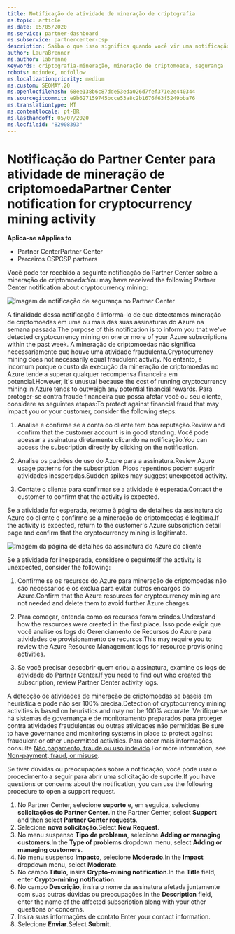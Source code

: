 ```yaml
---
title: Notificação de atividade de mineração de criptografia
ms.topic: article
ms.date: 05/05/2020
ms.service: partner-dashboard
ms.subservice: partnercenter-csp
description: Saiba o que isso significa quando você vir uma notificação sobre potencial mineração de criptomoeda (ou mineração de criptografia) em uma ou mais de suas assinaturas do Azure.
author: LauraBrenner
ms.author: labrenne
Keywords: criptografia-mineração, mineração de criptomoeda, segurança
robots: noindex, nofollow
ms.localizationpriority: medium
ms.custom: SEOMAY.20
ms.openlocfilehash: 68ee138b6c87dde53eda026d7fef371e2e440344
ms.sourcegitcommit: e9b627159745bcce53a8c2b1676f63f5249bba76
ms.translationtype: MT
ms.contentlocale: pt-BR
ms.lasthandoff: 05/07/2020
ms.locfileid: "82908393"
---
```

# <a name="partner-center-notification-for-cryptocurrency-mining-activity"></a><span data-ttu-id="ece63-104">Notificação do Partner Center para atividade de mineração de criptomoeda</span><span class="sxs-lookup"><span data-stu-id="ece63-104">Partner Center notification for cryptocurrency mining activity</span></span>

<span data-ttu-id="ece63-105">**Aplica-se a**</span><span class="sxs-lookup"><span data-stu-id="ece63-105">**Applies to**</span></span>

-  <span data-ttu-id="ece63-106">Partner Center</span><span class="sxs-lookup"><span data-stu-id="ece63-106">Partner Center</span></span>
-  <span data-ttu-id="ece63-107">Parceiros CSP</span><span class="sxs-lookup"><span data-stu-id="ece63-107">CSP partners</span></span>

<span data-ttu-id="ece63-108">Você pode ter recebido a seguinte notificação do Partner Center sobre a mineração de criptomoeda:</span><span class="sxs-lookup"><span data-stu-id="ece63-108">You may have received the following Partner Center notification about cryptocurrency mining:</span></span>
 
![Imagem de notificação de segurança no Partner Center](images/crypto1.png)

<span data-ttu-id="ece63-110">A finalidade dessa notificação é informá-lo de que detectamos mineração de criptomoedas em uma ou mais das suas assinaturas do Azure na semana passada.</span><span class="sxs-lookup"><span data-stu-id="ece63-110">The purpose of this notification is to inform you that we've detected cryptocurrency mining on one or more of your Azure subscriptions within the past week.</span></span> <span data-ttu-id="ece63-111">A mineração de criptomoedas não significa necessariamente que houve uma atividade fraudulenta.</span><span class="sxs-lookup"><span data-stu-id="ece63-111">Cryptocurrency mining does not necessarily equal fraudulent activity.</span></span> <span data-ttu-id="ece63-112">No entanto, é incomum porque o custo da execução da mineração de criptomoedas no Azure tende a superar qualquer recompensa financeira em potencial.</span><span class="sxs-lookup"><span data-stu-id="ece63-112">However, it's unusual because the cost of running cryptocurrency mining in Azure tends to outweigh any potential financial rewards.</span></span> <span data-ttu-id="ece63-113">Para proteger-se contra fraude financeira que possa afetar você ou seu cliente, considere as seguintes etapas:</span><span class="sxs-lookup"><span data-stu-id="ece63-113">To protect against financial fraud that may impact you or your customer, consider the following steps:</span></span>

1.  <span data-ttu-id="ece63-114">Analise e confirme se a conta do cliente tem boa reputação.</span><span class="sxs-lookup"><span data-stu-id="ece63-114">Review and confirm that the customer account is in good standing.</span></span> <span data-ttu-id="ece63-115">Você pode acessar a assinatura diretamente clicando na notificação.</span><span class="sxs-lookup"><span data-stu-id="ece63-115">You can access the subscription directly by clicking on the notification.</span></span>

2.  <span data-ttu-id="ece63-116">Analise os padrões de uso do Azure para a assinatura.</span><span class="sxs-lookup"><span data-stu-id="ece63-116">Review Azure usage patterns for the subscription.</span></span> <span data-ttu-id="ece63-117">Picos repentinos podem sugerir atividades inesperadas.</span><span class="sxs-lookup"><span data-stu-id="ece63-117">Sudden spikes may suggest unexpected activity.</span></span>

3.  <span data-ttu-id="ece63-118">Contate o cliente para confirmar se a atividade é esperada.</span><span class="sxs-lookup"><span data-stu-id="ece63-118">Contact the customer to confirm that the activity is expected.</span></span>

<span data-ttu-id="ece63-119">Se a atividade for esperada, retorne à página de detalhes da assinatura do Azure do cliente e confirme se a mineração de criptomoedas é legítima.</span><span class="sxs-lookup"><span data-stu-id="ece63-119">If the activity is expected, return to the customer's Azure subscription detail page and confirm that the cryptocurrency mining is legitimate.</span></span> 


![Imagem da página de detalhes da assinatura do Azure do cliente](images/crypto2.png)

<span data-ttu-id="ece63-121">Se a atividade for inesperada, considere o seguinte:</span><span class="sxs-lookup"><span data-stu-id="ece63-121">If the activity is unexpected, consider the following:</span></span>

1.  <span data-ttu-id="ece63-122">Confirme se os recursos do Azure para mineração de criptomoedas não são necessários e os exclua para evitar outros encargos do Azure.</span><span class="sxs-lookup"><span data-stu-id="ece63-122">Confirm that the Azure resources for cryptocurrency mining are not needed and delete them to avoid further Azure charges.</span></span>

2.  <span data-ttu-id="ece63-123">Para começar, entenda como os recursos foram criados.</span><span class="sxs-lookup"><span data-stu-id="ece63-123">Understand how the resources were created in the first place.</span></span> <span data-ttu-id="ece63-124">Isso pode exigir que você analise os logs do Gerenciamento de Recursos do Azure para atividades de provisionamento de recursos.</span><span class="sxs-lookup"><span data-stu-id="ece63-124">This may require you to review the Azure Resource Management logs for resource provisioning activities.</span></span>

3.  <span data-ttu-id="ece63-125">Se você precisar descobrir quem criou a assinatura, examine os logs de atividade do Partner Center.</span><span class="sxs-lookup"><span data-stu-id="ece63-125">If you need to find out who created the subscription, review Partner Center activity logs.</span></span>

<span data-ttu-id="ece63-126">A detecção de atividades de mineração de criptomoedas se baseia em heurística e pode não ser 100% precisa.</span><span class="sxs-lookup"><span data-stu-id="ece63-126">Detection of cryptocurrency mining activities is based on heuristics and may not be 100% accurate.</span></span> <span data-ttu-id="ece63-127">Verifique se há sistemas de governança e de monitoramento preparados para proteger contra atividades fraudulentas ou outras atividades não permitidas.</span><span class="sxs-lookup"><span data-stu-id="ece63-127">Be sure to have governance and monitoring systems in place to protect against fraudulent or other unpermitted activities.</span></span> <span data-ttu-id="ece63-128">Para obter mais informações, consulte [Não pagamento, fraude ou uso indevido](https://docs.microsoft.com/partner-center/non-payment--fraud--or-misuse).</span><span class="sxs-lookup"><span data-stu-id="ece63-128">For more information, see [Non-payment, fraud, or misuse](https://docs.microsoft.com/partner-center/non-payment--fraud--or-misuse).</span></span>

<span data-ttu-id="ece63-129">Se tiver dúvidas ou preocupações sobre a notificação, você pode usar o procedimento a seguir para abrir uma solicitação de suporte.</span><span class="sxs-lookup"><span data-stu-id="ece63-129">If you have questions or concerns about the notification, you can use the following procedure to open a support request.</span></span>

1.  <span data-ttu-id="ece63-130">No Partner Center, selecione **suporte** e, em seguida, selecione **solicitações do Partner Center**.</span><span class="sxs-lookup"><span data-stu-id="ece63-130">In the Partner Center, select **Support** and then select **Partner Center requests**.</span></span>
3.  <span data-ttu-id="ece63-131">Selecione **nova solicitação**.</span><span class="sxs-lookup"><span data-stu-id="ece63-131">Select **New Request**.</span></span> 
4.  <span data-ttu-id="ece63-132">No menu suspenso **Tipo de problema**, selecione **Adding or managing customers**.</span><span class="sxs-lookup"><span data-stu-id="ece63-132">In the **Type of problems** dropdown menu, select **Adding or managing customers**.</span></span>
5.  <span data-ttu-id="ece63-133">No menu suspenso **Impacto**, selecione **Moderado**.</span><span class="sxs-lookup"><span data-stu-id="ece63-133">In the **Impact** dropdown menu, select **Moderate**.</span></span>
6.  <span data-ttu-id="ece63-134">No campo **Título**, insira **Crypto-mining notification**.</span><span class="sxs-lookup"><span data-stu-id="ece63-134">In the **Title** field, enter **Crypto-mining notification**.</span></span>
7.  <span data-ttu-id="ece63-135">No campo **Descrição**, insira o nome da assinatura afetada juntamente com suas outras dúvidas ou preocupações.</span><span class="sxs-lookup"><span data-stu-id="ece63-135">In the **Description** field, enter the name of the affected subscription along with your other questions or concerns.</span></span> 
8.  <span data-ttu-id="ece63-136">Insira suas informações de contato.</span><span class="sxs-lookup"><span data-stu-id="ece63-136">Enter your contact information.</span></span>
9.  <span data-ttu-id="ece63-137">Selecione **Enviar**.</span><span class="sxs-lookup"><span data-stu-id="ece63-137">Select **Submit**.</span></span>



